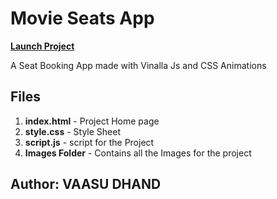 # Movie Seats App

[**Launch Project**](https://vaasu-dhand.github.io/Movie-Seats-App/)

A Seat Booking App made with Vinalla Js and CSS Animations

## Files
1) **index.html** - Project Home page
2) **style.css** - Style Sheet
3) **script.js** - script for the Project
4) **Images Folder** - Contains all the Images for the project

## Author: VAASU DHAND
